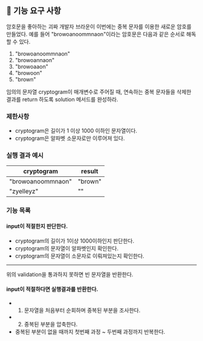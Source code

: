 ## 🚀 기능 요구 사항

암호문을 좋아하는 괴짜 개발자 브라운이 이번에는 중복 문자를 이용한 새로운 암호를 만들었다. 예를 들어 "browoanoommnaon"이라는 암호문은 다음과 같은 순서로 해독할 수 있다.

1. "browoanoommnaon"
2. "browoannaon"
3. "browoaaon"
4. "browoon"
5. "brown"

임의의 문자열 cryptogram이 매개변수로 주어질 때, 연속하는 중복 문자들을 삭제한 결과를 return 하도록 solution 메서드를 완성하라.

### 제한사항

- cryptogram은 길이가 1 이상 1000 이하인 문자열이다.
- cryptogram은 알파벳 소문자로만 이루어져 있다.

### 실행 결과 예시

| cryptogram | result |
| --- | --- |
| "browoanoommnaon" | "brown" |
| "zyelleyz" | "" |

### 기능 목록

#### input이 적절한지 판단한다.

- cryptogram의 길이가 1이상 1000이하인지 판단한다.
- cryptogram의 문자열이 알파벳인지 확인한다.
- cryptogram의 문자열이 소문자로 이뤄져있는지 확인한다.
---
위의 validation을 통과하지 못하면 빈 문자열을 반환한다.

#### input이 적절하다면 실행결과를 반환한다.

- 1. 문자열을 처음부터 순회하며 중복된 부분을 조사한다. 
- 2. 중복된 부분을 압축한다.
- 중복된 부분이 없을 때까지 첫번째 과정 ~ 두번째 과정까지 반복한다.